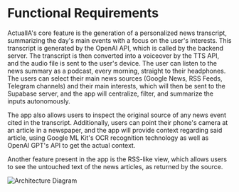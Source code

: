 # Functional Requirements

ActualIA's core feature is the generation of a personalized news transcript, summarizing the day's main events with a focus on the user's interests. This transcript is generated by the OpenAI API, which is called by the backend server. The transcript is then converted into a voiceover by the TTS API, and the audio file is sent to the user's device. The user can listen to the news summary as a podcast, every morning, straight to their headphones. The users can select their main news sources (Google News, RSS Feeds, Telegram channels) and their main interests, which will then be sent to the Supabase server, and the app will centralize, filter, and summarize the inputs autonomously.

The app also allows users to inspect the original source of any news event cited in the transcript. Additionally, users can point their phone's camera at an article in a newspaper, and the app will provide context regarding said article, using Google ML Kit's OCR recognition technology as well as OpenAI GPT's API to get the actual context.

Another feature present in the app is the RSS-like view, which allows users to see the untouched text of the news articles, as returned by the source.

![Architecture Diagram](https://github.com/ActualIA/prd/assets/93340253/155a4396-757b-4395-ad92-8108654969e2)



